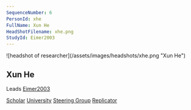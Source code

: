 ```yaml
---
SequenceNumber: 6
PersonId: xhe
FullName: Xun He
HeadShotFilename: xhe.png
StudyId: Eimer2003
---
```

<a name="xhe">
![headshot of researcher](/assets/images/headshots/xhe.png "Xun He")

## Xun He



Leads [Eimer2003](/replications/#Eimer2003)



[Scholar](https://scholar.google.com/citations?user=08oketoAAAAJ&hl=en&oi=ao) [University](https://staffprofiles.bournemouth.ac.uk/display/xhe) [Steering Group]("steering") [Replicator]("replicator") 